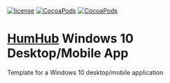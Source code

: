 [![license](https://img.shields.io/github/license/mashape/apistatus.svg)]() [![CocoaPods](https://img.shields.io/badge/docs-10%25-green.svg)]() [![CocoaPods](https://img.shields.io/badge/Latest%20Release-v1.0.1.0-brightgreen.svg)](https://github.com/GreenMeteor/humhub-windows-10-app/releases/latest)

# [HumHub](https://www.humhub.org/hosting) Windows 10 Desktop/Mobile App
Template for a Windows 10 desktop/mobile application
